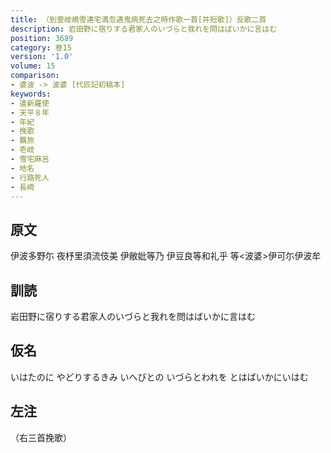 ```yaml
---
title: （到壹岐嶋雪連宅満忽遇鬼病死去之時作歌一首[并短歌]）反歌二首
description: 岩田野に宿りする君家人のいづらと我れを問はばいかに言はむ
position: 3689
category: 巻15
version: '1.0'
volume: 15
comparison:
- 婆波 -> 波婆 [代匠記初稿本]
keywords:
- 遣新羅使
- 天平８年
- 年紀
- 挽歌
- 羈旅
- 壱岐
- 雪宅麻呂
- 地名
- 行路死人
- 長崎
---
```


## 原文

伊波多野尓 夜杼里須流伎美 伊敝妣等乃 伊豆良等和礼乎 等<波婆>伊可尓伊波牟

## 訓読

岩田野に宿りする君家人のいづらと我れを問はばいかに言はむ

## 仮名

いはたのに やどりするきみ いへびとの いづらとわれを とはばいかにいはむ

## 左注

（右三首挽歌）
